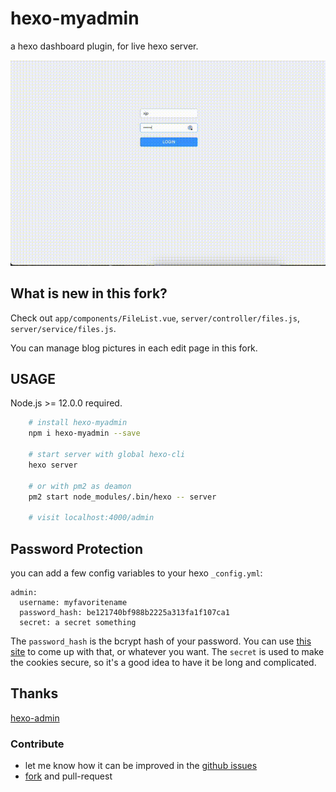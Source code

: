 # hexo-myadmin

a hexo dashboard plugin, for live hexo server.

![example](./example.gif)

## What is new in this fork?

Check out `app/components/FileList.vue`, `server/controller/files.js`, `server/service/files.js`.

You can manage blog pictures in each edit page in this fork. 


## USAGE

Node.js >= 12.0.0 required.

```bash
    # install hexo-myadmin
    npm i hexo-myadmin --save

    # start server with global hexo-cli
    hexo server

    # or with pm2 as deamon
    pm2 start node_modules/.bin/hexo -- server

    # visit localhost:4000/admin

```


## Password Protection

you can add a few config variables to your hexo `_config.yml`:

```
admin:
  username: myfavoritename
  password_hash: be121740bf988b2225a313fa1f107ca1
  secret: a secret something
```

The `password_hash` is the bcrypt hash of your password. You can use [this
site](https://www.bcrypt-generator.com/) to come up with that, or whatever you
want. The `secret` is used to make the cookies secure, so it's a good idea to
have it be long and complicated.

## Thanks

[hexo-admin](https://www.npmjs.com/hexo-admin)

### Contribute
- let me know how it can be improved in the [github issues](https://github.com/thesadabc/hexo-myadmin/issues)
- [fork](https://github.com/thesadabc/hexo-myadmin) and pull-request
